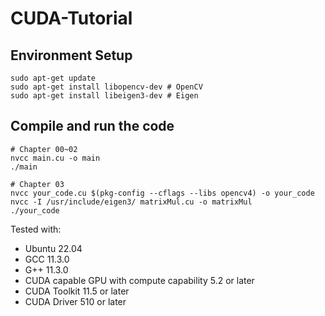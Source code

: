 # CUDA-Tutorial

## Environment Setup
```
sudo apt-get update
sudo apt-get install libopencv-dev # OpenCV
sudo apt-get install libeigen3-dev # Eigen
```

## Compile and run the code
```
# Chapter 00~02
nvcc main.cu -o main
./main

# Chapter 03
nvcc your_code.cu $(pkg-config --cflags --libs opencv4) -o your_code
nvcc -I /usr/include/eigen3/ matrixMul.cu -o matrixMul
./your_code
```


Tested with:

* Ubuntu 22.04
* GCC 11.3.0
* G++ 11.3.0
* CUDA capable GPU with compute capability 5.2 or later
* CUDA Toolkit 11.5 or later
* CUDA Driver 510 or later
